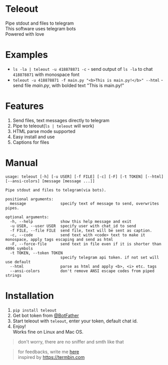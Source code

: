 # Teleout
Pipe stdout and files to telegram  
This software uses telegram bots  
Powered with love

# Examples
- `ls -la | teleout -u 418878871 -c` - send output of `ls -la` to chat `418878871` with monospace font
- `teleout -u 418878871 -f main.py "<b>This is main.py!</b>" --html` - send file *main.py*, with bolded text "This is main.py!"

# Features
1. Send files, text messages directly to telegram
2. Pipe to teleout(`ls | teleout` will work)
3. HTML parse mode supported
4. Easy install and use
5. Captions for files

# Manual
```shell                                                                    
usage: teleout [-h] [-u USER] [-f FILE] [-c] [-F] [-t TOKEN] [--html] [--ansi-colors] [message [message ...]]

Pipe stdout and files to telegram(via bots).

positional arguments:
  message               specify text of message to send, overwrites pipes.

optional arguments:
  -h, --help            show this help message and exit
  -u USER, --user USER  specify user with chat_id to send
  -f FILE, --file FILE  send file, text will be sent as caption.
  -c, --code            send text with <code> text to make it monospace, apply tags escaping and send as html
  -F, --force-file      send text in file even if it is shorter than 4096 symbols
  -t TOKEN, --token TOKEN
                        specify telegram api token. if not set will use default
  --html                parse as html and apply <b>, <i> etc. tags
  --ansi-colors         don't remove ANSI escape codes from piped strings
```

# Installation
1. ```pip install teleout```
2. Get bot token from [@BotFather](https://t.me/BotFather)
3. Start teleout with `teleout`, enter your token, default chat id.
5. Enjoy!<br>
Works fine on Linux and Mac OS. 
> don't worry, there are no sniffer and smth like that

> for feedbacks, write me [here](https://t.me/teas_feedbacks_bot)<br>
inspired by https://termbin.com

